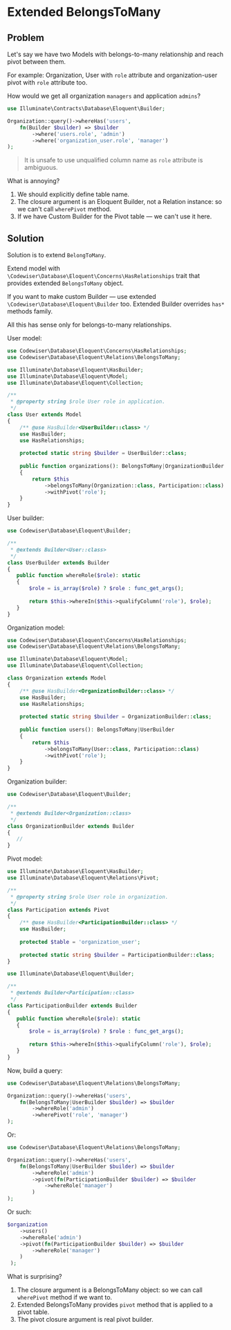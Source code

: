 # Extended BelongsToMany

## Problem

Let's say we have two Models with belongs-to-many relationship and reach 
pivot between them.

For example: Organization, User with `role` attribute and organization-user 
pivot with `role` attribute too.

How would we get all organization `managers` and application `admins`?

```php
use Illuminate\Contracts\Database\Eloquent\Builder;

Organization::query()->whereHas('users', 
    fn(Builder $builder) => $builder
        ->where('users.role', 'admin')
        ->where('organization_user.role', 'manager')
);
```

> It is unsafe to use unqualified column name as `role` attribute is ambiguous.

What is annoying?

1. We should explicitly define table name.
2. The closure argument is an Eloquent Builder, not a Relation 
   instance: so we can't call `wherePivot` method.
3. If we have Custom Builder for the Pivot table — we can't use it here. 

## Solution

Solution is to extend `BelongToMany`.

Extend model with `\Codewiser\Database\Eloquent\Concerns\HasRelationships` trait that 
provides extended `BelongsToMany` object.

If you want to make custom Builder — use extended 
`\Codewiser\Database\Eloquent\Builder` too. Extended Builder overrides `has*` 
methods family.

All this has sense only for belongs-to-many relationships.

User model:

```php
use Codewiser\Database\Eloquent\Concerns\HasRelationships;
use Codewiser\Database\Eloquent\Relations\BelongsToMany;

use Illuminate\Database\Eloquent\HasBuilder;
use Illuminate\Database\Eloquent\Model;
use Illuminate\Database\Eloquent\Collection;

/**
 * @property string $role User role in application.
 */
class User extends Model
{
    /** @use HasBuilder<UserBuilder::class> */
    use HasBuilder;
    use HasRelationships;
    
    protected static string $builder = UserBuilder::class;
    
    public function organizations(): BelongsToMany|OrganizationBuilder
    {
        return $this
            ->belongsToMany(Organization::class, Participation::class)
            ->withPivot('role');
    }
}
```

User builder:

```php
use Codewiser\Database\Eloquent\Builder;

/**
 * @extends Builder<User::class>
 */
class UserBuilder extends Builder 
{
   public function whereRole($role): static 
   {
       $role = is_array($role) ? $role : func_get_args();
       
       return $this->whereIn($this->qualifyColumn('role'), $role);
   }
}
```

Organization model:

```php
use Codewiser\Database\Eloquent\Concerns\HasRelationships;
use Codewiser\Database\Eloquent\Relations\BelongsToMany;

use Illuminate\Database\Eloquent\Model;
use Illuminate\Database\Eloquent\Collection;

class Organization extends Model
{
    /** @use HasBuilder<OrganizationBuilder::class> */
    use HasBuilder;
    use HasRelationships;
    
    protected static string $builder = OrganizationBuilder::class;
    
    public function users(): BelongsToMany|UserBuilder
    {
        return $this
            ->belongsToMany(User::class, Participation::class)
            ->withPivot('role');
    }
}
```

Organization builder:

```php
use Codewiser\Database\Eloquent\Builder;

/**
 * @extends Builder<Organization::class>
 */
class OrganizationBuilder extends Builder 
{
   //
}
```

Pivot model:

```php
use Illuminate\Database\Eloquent\HasBuilder;
use Illuminate\Database\Eloquent\Relations\Pivot;

/**
 * @property string $role User role in organization.
 */
class Participation extends Pivot
{
    /** @use HasBuilder<ParticipationBuilder::class> */
    use HasBuilder;
    
    protected $table = 'organization_user';
    
    protected static string $builder = ParticipationBuilder::class;
}
```

```php
use Illuminate\Database\Eloquent\Builder;

/**
 * @extends Builder<Participation::class>
 */
class ParticipationBuilder extends Builder 
{
   public function whereRole($role): static 
   {
       $role = is_array($role) ? $role : func_get_args();
       
       return $this->whereIn($this->qualifyColumn('role'), $role);
   }
}
```

Now, build a query:

```php
use Codewiser\Database\Eloquent\Relations\BelongsToMany;

Organization::query()->whereHas('users', 
    fn(BelongsToMany|UserBuilder $builder) => $builder
        ->whereRole('admin')
        ->wherePivot('role', 'manager')
);
```

Or:

```php
use Codewiser\Database\Eloquent\Relations\BelongsToMany;

Organization::query()->whereHas('users', 
    fn(BelongsToMany|UserBuilder $builder) => $builder
        ->whereRole('admin')
        ->pivot(fn(ParticipationBuilder $builder) => $builder
            ->whereRole('manager')
        )
);
```

Or such:

```php
$organization
    ->users()
    ->whereRole('admin')
    ->pivot(fn(ParticipationBuilder $builder) => $builder
        ->whereRole('manager')
    )
 );
```

What is surprising?

1. The closure argument is a BelongsToMany object: so we can call `wherePivot` 
   method if we want to.
2. Extended BelongsToMany provides `pivot` method that is applied to a pivot 
   table.
3. The pivot closure argument is real pivot builder.